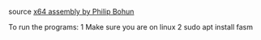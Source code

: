 source [x64 assembly by Philip Bohun](https://www.youtube.com/watch?v=e2FOQqDOzDQ&list=PLSiFUSQSRYAMdxKHYwACsVGQdga5LOHuZ&index=1)

To run the programs:
  1  Make sure you are on linux 
  2 sudo apt install fasm


